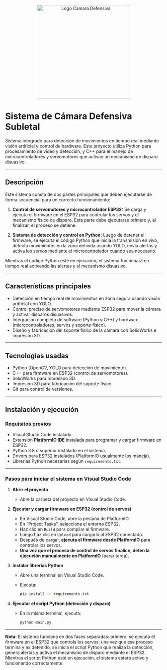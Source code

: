 <p align="center">
  <img src="https://raw.githubusercontent.com/velardep/Camara_Defensiva_SubLetal/main/docs/logo.png" alt="Logo Camara Defensiva" width="300"/>
</p>

# Sistema de Cámara Defensiva Subletal

Sistema integrado para detección de movimientos en tiempo real mediante visión artificial y control de hardware. Este proyecto utiliza Python para procesamiento de video y detección, y C++ para el manejo de microcontroladores y servomotores que activan un mecanismo de disparo disuasivo.

---

## Descripción

Este sistema consta de dos partes principales que deben ejecutarse de forma secuencial para un correcto funcionamiento:

1. **Control de servomotores y microcontrolador ESP32:** Se carga y ejecuta el firmware en el ESP32 para controlar los servos y el mecanismo físico de disparo. Esta parte debe ejecutarse primero y, al finalizar, el proceso se detiene.

2. **Sistema de detección y control en Python:** Luego de detener el firmware, se ejecuta el código Python que inicia la transmisión en vivo, detecta movimientos en la zona definida usando YOLO, envía alertas y activa los servos mediante el microcontrolador cuando sea necesario.

Mientras el código Python esté en ejecución, el sistema funcionará en tiempo real activando las alertas y el mecanismo disuasivo.

---

## Características principales

- Detección en tiempo real de movimientos en zona segura usando visión artificial con YOLO.
- Control preciso de servomotores mediante ESP32 para mover la cámara y activar disparos disuasivos.
- Integración completa de software (Python y C++) y hardware (microcontroladores, servos y soporte físico).
- Diseño y fabricación del soporte físico de la cámara con SolidWorks e impresión 3D.

---

## Tecnologías usadas

- Python (OpenCV, YOLO para detección de movimiento).
- C++ para firmware en ESP32 (control de servomotores).
- SolidWorks para modelado 3D.
- Impresión 3D para fabricación del soporte físico.
- Git para control de versiones.

---

## Instalación y ejecución

### Requisitos previos

- Visual Studio Code instalado.
- Extensión **PlatformIO IDE** instalada para programar y cargar firmware en ESP32.
- Python 3.8 o superior instalado en el sistema.
- Drivers para ESP32 instalados (PlatformIO usualmente los maneja).
- Librerías Python necesarias según `requirements.txt`.

---

### Pasos para iniciar el sistema en Visual Studio Code

1. **Abrir el proyecto**

   - Abre la carpeta del proyecto en Visual Studio Code.

2. **Ejecutar y cargar firmware en ESP32 (control de servos)**

   - En Visual Studio Code, abre la pestaña de PlatformIO.
   - En “Project Tasks”, selecciona el entorno ESP32.
   - Haz clic en `Build` para compilar el firmware.
   - Luego haz clic en `Upload` para cargarlo al ESP32 conectado.
   - Después de cargar, **ejecuta el firmware desde PlatformIO** para controlar los servos.
   - **Una vez que el proceso de control de servos finalice, detén la ejecución manualmente en PlatformIO** (parar tarea).

3. **Instalar librerías Python**

   - Abre una terminal en Visual Studio Code.
   - Ejecuta:

     ```bash
     pip install -r requirements.txt
     ```

4. **Ejecutar el script Python (detección y disparo)**

   - En la misma terminal, ejecuta:

     ```bash
     python main.py
     ```

---

**Nota:** El sistema funciona en dos fases separadas: primero, se ejecuta el firmware en el ESP32 que controla los servos; una vez que ese proceso termina y es detenido, se inicia el script Python que realiza la detección, genera alertas y activa el mecanismo de disparo mediante el ESP32. Mientras el script Python esté en ejecución, el sistema estará activo y funcionando correctamente.
